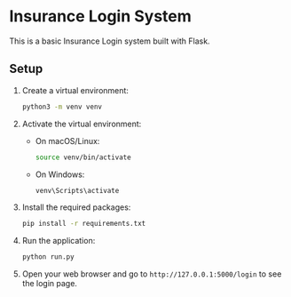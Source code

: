 # Insurance Login System

This is a basic Insurance Login system built with Flask.

## Setup

1. Create a virtual environment:
    ```sh
    python3 -m venv venv
    ```

2. Activate the virtual environment:
    - On macOS/Linux:
        ```sh
        source venv/bin/activate
        ```
    - On Windows:
        ```sh
        venv\Scripts\activate
        ```

3. Install the required packages:
    ```sh
    pip install -r requirements.txt
    ```

4. Run the application:
    ```sh
    python run.py
    ```

5. Open your web browser and go to `http://127.0.0.1:5000/login` to see the login page.
